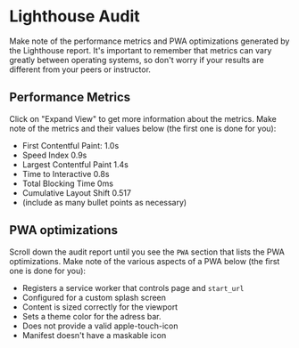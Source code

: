 # Lighthouse Audit

Make note of the performance metrics and PWA optimizations generated by the Lighthouse report. It's important to remember that metrics can vary greatly between operating systems, so don't worry if your results are different from your peers or instructor.

## Performance Metrics

Click on "Expand View" to get more information about the metrics. Make note of the metrics and their values below (the first one is done for you):

* First Contentful Paint: 1.0s
* Speed Index 0.9s
* Largest Contentful Paint 1.4s
* Time to Interactive 0.8s
* Total Blocking Time 0ms
* Cumulative Layout Shift 0.517
* (include as many bullet points as necessary)

## PWA optimizations

Scroll down the audit report until you see the `PWA` section that lists the PWA optimizations. Make note of the various aspects of a PWA below (the first one is done for you):

* Registers a service worker that controls page and `start_url`
* Configured for a custom splash screen
* Content is sized correctly for the viewport
* Sets a theme color for the adress bar.
* Does not provide a valid apple-touch-icon
* Manifest doesn't have a maskable icon

